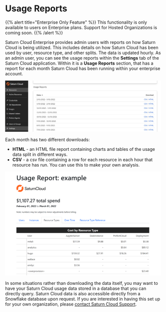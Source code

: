 # Usage Reports

{{% alert title="Enterprise Only Feature" %}}
This functionality is only available to users on Enterprise plans. Support for Hosted Organizations is coming soon.
{{% /alert %}}

Saturn Cloud Enterprise provides admin users with reports on how Saturn Cloud is being utilized. This includes details on how Saturn Cloud has been used by user, resource type, and other splits. The data is updated hourly. As an admin user, you can see the usage reports within the **Settings** tab of the Saturn Cloud application. Within it is a **Usage Reports** section, that has a report for each month Saturn Cloud has been running within your enterprise account. 

![Usage reports list](/images/docs/usage-reports-list.jpg "doc-image")

Each month has two different downloads:

* **HTML** - an HTML file report containing charts and tables of the usage data split in different ways.
* **CSV** - a csv file containing a row for each resource in each hour that resource has run. You can use this to make your own analysis.

![Example usage report](/images/docs/usage-report.png "doc-image")

In some situations rather than downloading the data itself, you may want to have your Saturn Cloud usage data stored in a database that you can directly query. Saturn Cloud data is also accessible directly from a Snowflake database upon request. If you are interested in having this set up for your own organization, please <a href="/docs">contact Saturn Cloud Support</a>.